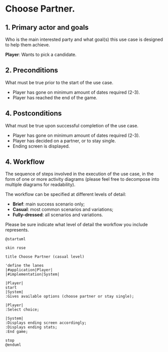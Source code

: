 # Choose Partner.

## 1. Primary actor and goals
Who is the main interested party and what goal(s) this use case is designed to help them achieve.

__Player__: Wants to pick a candidate.


## 2. Preconditions

What must be true prior to the start of the use case.

* Player has gone on minimum amount of dates required (2-3).
* Player has reached the end of the game.

## 4. Postconditions

What must be true upon successful completion of the use case.

* Player has gone on minimum amount of dates required (2-3).
* Player has decided on a partner, or to stay single.
* Ending screen is displayed.

## 4. Workflow

The sequence of steps involved in the execution of the use case, in the form of one or more activity diagrams (please feel free to decompose into multiple diagrams for readability).

The workflow can be specified at different levels of detail:

* __Brief__: main success scenario only;
* __Casual__: most common scenarios and variations;
* __Fully-dressed__: all scenarios and variations.

Please be sure indicate what level of detail the workflow you include represents.


```plantuml
@startuml

skin rose

title Choose Partner (casual level)

'define the lanes
|#application|Player|
|#implementation|System|

|Player|
start
|System|
:Gives available options (choose partner or stay single);

|Player|
:Select choice;

|System|
:Displays ending screen accordingly;
:Displays ending stats;
:End game;

stop
@enduml